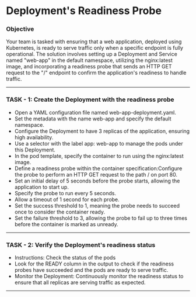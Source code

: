 # Deployment's Readiness Probe

### Objective

Your team is tasked with ensuring that a web application, deployed using Kubernetes, is ready to serve traffic only when a specific endpoint is fully operational. The solution involves setting up a Deployment and Service named "web-app" in the default namespace, utilizing the nginx:latest image, and incorporating a readiness probe that sends an HTTP GET request to the "/" endpoint to confirm the application's readiness to handle traffic.

---

### TASK - 1: Create the Deployment with the readiness probe

- Open a YAML configuration file named web-app-deployment.yaml.
- Set the metadata with the name web-app and specify the default namespace.
- Configure the Deployment to have 3 replicas of the application, ensuring high availability.
- Use a selector with the label app: web-app to manage the pods under this Deployment.
- In the pod template, specify the container to run using the nginx:latest image.
- Define a readiness probe within the container specification:Configure the probe to perform an HTTP GET request to the path / on port 80.
- Set an initial delay of 5 seconds before the probe starts, allowing the application to start up.
- Specify the probe to run every 5 seconds.
- Allow a timeout of 1 second for each probe.
- Set the success threshold to 1, meaning the probe needs to succeed once to consider the container ready.
- Set the failure threshold to 3, allowing the probe to fail up to three times before the container is marked as unready.

---

### TASK - 2: Verify the Deployment's readiness status

- Instructions: Check the status of the pods
- Look for the READY column in the output to check if the readiness probes have succeeded and the pods are ready to serve traffic.
- Monitor the Deployment: Continuously monitor the readiness status to ensure that all replicas are serving traffic as expected.

---
